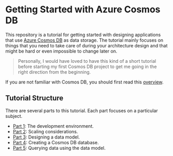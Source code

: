# Getting Started with Azure Cosmos DB
This repository is a tutorial for getting started with designing applications that use [Azure Cosmos DB](https://docs.microsoft.com/en-us/azure/cosmos-db/introduction) as data storage. The tutorial mainly focuses on things that you need to take care of during your architecture design and that might be hard or even impossible to change later on.

> Personally, I would have loved to have this kind of a short tutorial before starting my first Cosmos DB project to get me going in the right direction from the beginning.

If you are not familiar with Cosmos DB, you should first read this [overview](https://docs.microsoft.com/en-us/azure/cosmos-db/introduction).

## Tutorial Structure
There are several parts to this tutorial. Each part focuses on a particular subject.

- [Part 1](Part01-readme.md): The development environment.
- [Part 2](Part02-readme.md): Scaling considerations.
- [Part 3](Part03-readme.md): Designing a data model.
- [Part 4](Part04-readme.md): Creating a Cosmos DB database.
- [Part 5](Part05-readme.md): Querying data using the data model.
